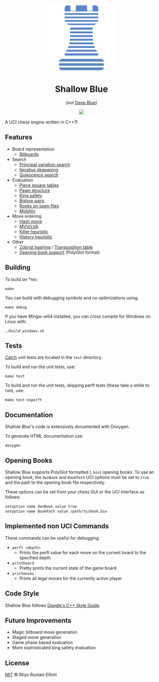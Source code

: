 <p align="center">
  <img src="logos/logo.png" height="220" width="220">
</p>

<h1 align="center">Shallow Blue</h1>
<p align="center">(not <a href="https://en.wikipedia.org/wiki/Deep_Blue_(chess_computer)">Deep Blue</a>)</p>

<p align="center">
  <a href="https://travis-ci.org/GunshipPenguin/shallow-blue"><img src="https://img.shields.io/travis/GunshipPenguin/shallow-blue/master.svg"></a>
</p>

A UCI chess engine written in C++11

## Features

  - Board representation
    - [Bitboards](https://en.wikipedia.org/wiki/Bitboard)
  - Search
    - [Principal variation search](https://www.chessprogramming.org/Principal_Variation_Search)
    - [Iterative deepening](https://en.wikipedia.org/wiki/Iterative_deepening_depth-first_search)
    - [Quiescence search](https://en.wikipedia.org/wiki/Quiescence_search)
  - Evaluation
    - [Piece square tables](https://www.chessprogramming.org/Piece-Square_Tables)
    - [Pawn structure](https://www.chessprogramming.org/Pawn_Structure)
    - [King safety](https://www.chessprogramming.org/King_Safety)
    - [Bishop pairs](https://www.chessprogramming.org/Bishop_Pair)
    - [Rooks on open files](https://www.chessprogramming.org/Rook_on_Open_File)
    - [Mobility](https://www.chessprogramming.org/Mobility)
  - Move ordering
    - [Hash move](https://www.chessprogramming.org/Hash_Move)
    - [MVV/LVA](https://www.chessprogramming.org/MVV-LVA)
    - [Killer heuristic](https://www.chessprogramming.org/Killer_Heuristic)
    - [History heuristic](https://www.chessprogramming.org/History_Heuristic)
  - Other
    - [Zobrist hashing](https://www.chessprogramming.org/Zobrist_Hashing) / [Transposition table](https://en.wikipedia.org/wiki/Transposition_table)
    - [Opening book support](https://www.chessprogramming.org/Opening_Book) (PolyGlot format)

## Building

To build on *nix:

```
make
```

You can build with debugging symbols and no optimizations using:

```
make debug
```

If you have Mingw-w64 installed, you can cross compile for Windows on Linux with:

```
./build_windows.sh
```

## Tests

[Catch](https://github.com/philsquared/Catch) unit tests are located in the `test` directory.

To build and run the unit tests, use:

```
make test
```

To build and run the unit tests, skipping perft tests (these take a while to run), use:

```
make test-noperft
```

## Documentation

Shallow Blue's code is extensively documented with Doxygen.

To generate HTML documentation use:

```
doxygen
```

## Opening Books

Shallow Blue supports PolyGlot formatted (`.bin`) opening books. To use an opening book, the `OwnBook`
and `BookPath` UCI options must be set to `true` and the path to the opening book file respectively.

These options can be set from your chess GUI or the UCI interface as follows:

```
setoption name OwnBook value true
setoption name BookPath value /path/to/book.bin
```

## Implemented non UCI Commands

These commands can be useful for debugging.

- `perft <depth>`
  - Prints the perft value for each move on the current board to the specified depth
- `printboard`
    - Pretty prints the current state of the game board
- `printmoves`
    - Prints all legal moves for the currently active player

## Code Style

Shallow Blue follows [Google's C++ Style Guide](https://google.github.io/styleguide/cppguide.html).

## Future Improvements

- Magic bitboard move generation
- Staged move generation
- Game phase based evaluation
- More sophisticated king safety evaluation

## License

[MIT](https://github.com/GunshipPenguin/shallow-blue/blob/master/LICENSE) © Rhys Rustad-Elliott
